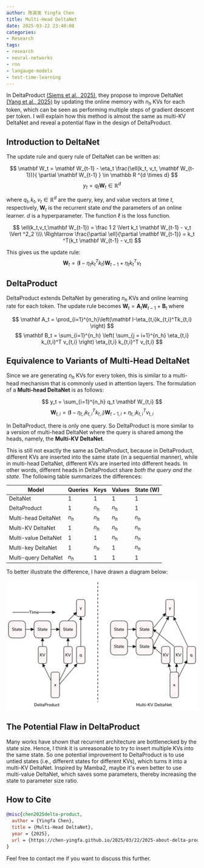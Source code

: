 ```yaml
---
author: 陈英发 Yingfa Chen
title: Multi-Head DeltaNet
date: 2025-03-22 23:40:08
categories:
- Research
tags:
- research
- neural-networks
- rnn
- langauge-models
- test-time-learning
---
```




In DeltaProduct [(Siems et al., 2025)](https://arxiv.org/pdf/2502.10297), they propose to improve DeltaNet [(Yang et al., 2025)](https://arxiv.org/pdf/2412.06464) by updating the online memory with $n_h$ KVs for each token, which can be seen as performing multiple steps of gradient descent per token. I will explain how this method is almost the same as multi-KV DeltaNet and reveal a potential flaw in the design of DeltaProduct.


<!-- more -->

## Introduction to DeltaNet

The update rule and query rule of DeltaNet can be written as:

$$
\mathbf W_t = \mathbf W_{t-1} - \eta_t \frac{\ell(k_t, v_t, \mathbf W_{t-1})}{ \partial \mathbf W_{t-1} } \in \mathbb R ^{d \times d}
$$
$$
y_t = q_t \mathbf W_t \in \mathbb R ^d
$$

where $q_t, k_t, v_t\in\mathbb R^{d}$ are the query, key, and value vectors at time $t$, respectively, $\mathbf W_t$ is the recurrent state *and* the parameters of an online learner. $d$ is a hyperparameter. The function $\ell$ is the loss function.

$$
\ell(k_t,v_t,\mathbf W_{t-1}) = \frac 1 2 \Vert k_t \mathbf W_{t-1} - v_t \Vert ^2_2 \\\\
\Rightarrow \frac{\partial \ell}{\partial \mathbf W_{t-1}} = k_t ^T(k_t \mathbf W_{t-1} - v_t)
$$

This gives us the update rule:
$$
\mathbf W_t = (\mathbf I - \eta_t k_t^Tk_t)\mathbf W_{t-1} + \eta_t k_t ^T v_t
$$

## DeltaProduct

DeltaProduct extends DeltaNet by generating $n_h$ KVs and online learning rate for each token. The update rule becomes $\mathbf W_t = \mathbf A_t \mathbf W_{t-1} + \mathbf B_t$ where

$$
\mathbf A_t = \prod_{i=1}^{n_h}\left(\mathbf I-\eta_{t,i}k_{t,i}^Tk_{t,i} \right) 
$$
$$
\mathbf B_t = \sum_{i=1}^{n_h} \left( \sum_{j = i+1}^{n_h} \eta_{t,i} k_{t,i}^T v_{t,i} \right) \eta_{t,i} k_{t,i}^T v_{t,i}
$$

## Equivalence to Variants of Multi-Head DeltaNet

Since we are generating $n_h$ KVs for every token, this is similar to a multi-head mechanism that is commonly used in attention layers. The formulation of a **Multi-head DeltaNet** is as follows:

$$
y_t = \sum_{i=1}^{n_h} q_t \mathbf W_{t,i}
$$
$$
\mathbf W_{t,i} = (\mathbf I-\eta_{t,i} k_{t,i}^Tk_{t,i})\mathbf W_{t-1,i} + \eta_{t,i} k_{t,i} ^T v_{t,i}
$$

In DeltaProduct, there is only one query. So DeltaProduct is more similar to a version of multi-head DeltaNet where the query is shared among the heads, namely, the **Multi-KV DeltaNet**.

This is still not exactly the same as DeltaProduct, because in DeltaProduct, different KVs are inserted into the same state (in a sequential manner), while in multi-head DeltaNet, different KVs are inserted into different heads. In other words, different heads in DeltaProduct share *both the query and the state*. The following table summarizes the differences:

| Model                | Queries | Keys  | Values | State $(\mathbf W)$ |
| -------------------- | ------- | ----- | ------ | ------------------- |
| DeltaNet             | 1       | 1     | 1      | 1                   |
| DeltaProduct         | 1       | $n_h$ | $n_h$  | 1                   |
| Multi-head DeltaNet  | $n_h$   | $n_h$ | $n_h$  | $n_h$               |
| Multi-KV DeltaNet    | 1       | $n_h$ | $n_h$  | $n_h$               |
| Multi-value DeltaNet | 1       | 1     | $n_h$  | $n_h$               |
| Multi-key DeltaNet   | 1       | $n_h$ | 1      | $n_h$               |
| Multi-query DeltaNet | $n_h$   | 1     | 1      | 1                   |

To better illustrate the difference, I have drawn a diagram below:

!["Illustration of DeltaProduct vs. Multi-KV DeltaNet"](./2025-about-delta-product/multi-kv-deltanet.png "Figure 1: Illustration of DeltaProduct vs. Multi-KV DeltaNet")

## The Potential Flaw in DeltaProduct

Many works have shown that recurrent architecture are bottlenecked by the state size. Hence, I think it is unreasonable to try to insert multiple KVs into the same state. So one potential improvement to DeltaProduct is to use untied states (i.e., different states for different KVs), which turns it into a multi-KV DeltaNet. Inspired by Mamba2, maybe it's even better to use multi-value DeltaNet, which saves some parameters, thereby increasing the state to parameter size ratio.


## How to Cite

```bibtex
@misc{chen2025delta-product,
  author = {Yingfa Chen},
  title = {Multi-Head DeltaNet},
  year = {2025},
  url = {https://chen-yingfa.github.io/2025/03/22/2025-about-delta-product/},
}
```

Feel free to contact me if you want to discuss this further.

